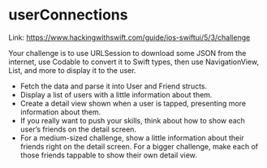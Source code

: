 # userConnections

Link: https://www.hackingwithswift.com/guide/ios-swiftui/5/3/challenge

Your challenge is to use URLSession to download some JSON from the internet, use Codable to convert it to Swift types, then use NavigationView, List, and more to display it to the user.

- Fetch the data and parse it into User and Friend structs.
- Display a list of users with a little information about them.
- Create a detail view shown when a user is tapped, presenting more information about them.
- If you really want to push your skills, think about how to show each user’s friends on the detail screen.
- For a medium-sized challenge, show a little information about their friends right on the detail screen. For a bigger challenge, make each of those friends tappable to show their own detail view.
